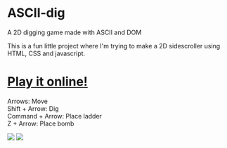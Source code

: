 # ASCII-dig
A 2D digging game made with ASCII and DOM

This is a fun little project where I'm trying to make a 2D sidescroller using HTML, CSS and javascript.

# <a href="http://gridwalk.github.io/ASCII-dig/">Play it online!</a>

Arrows: Move<br>
Shift + Arrow: Dig<br>
Command + Arrow: Place ladder<br>
Z + Arrow: Place bomb<br>

<img src="http://www.everythingihaveeverdone.com/wp-content/uploads/2014/12/Screen-Shot-2014-12-21-at-4.02.37-PM-1024x538.png" />

<img src="http://www.everythingihaveeverdone.com/wp-content/uploads/2014/12/Screen-Shot-2014-12-21-at-4.02.20-PM.png" />
